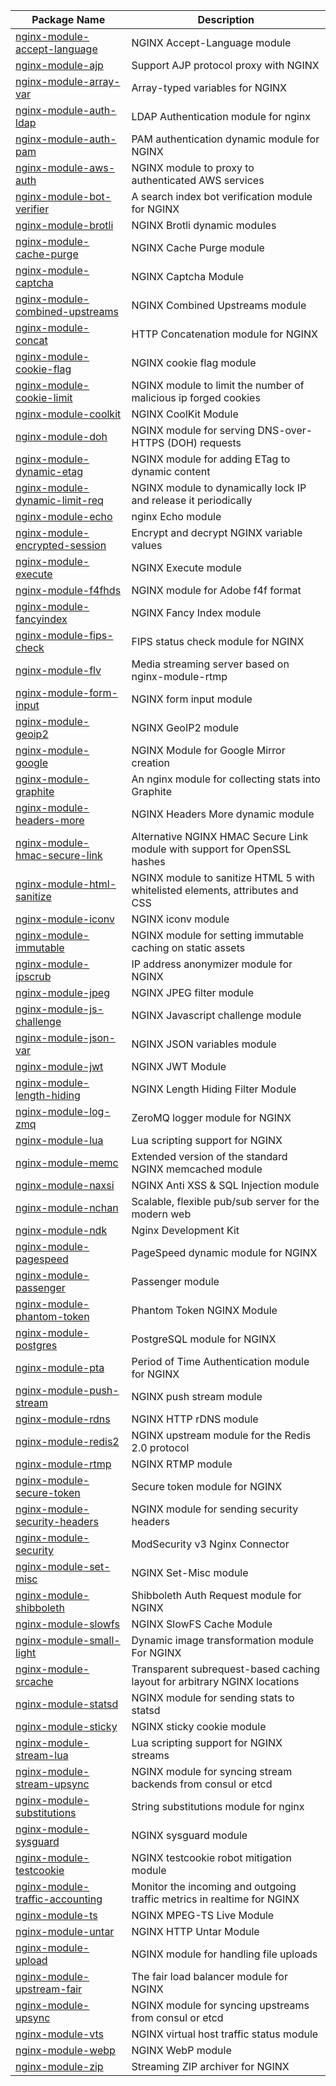 | Package Name                                                     | Description                                                                   |
|------------------------------------------------------------------|-------------------------------------------------------------------------------|
| [nginx-module-accept-language](modules/accept-language.md)       | NGINX Accept-Language module                                                  |
| [nginx-module-ajp](modules/ajp.md)                               | Support AJP protocol proxy with NGINX                                         |
| [nginx-module-array-var](modules/array-var.md)                   | Array-typed variables for NGINX                                               |
| [nginx-module-auth-ldap](modules/auth-ldap.md)                   | LDAP Authentication module for nginx                                          |
| [nginx-module-auth-pam](modules/auth-pam.md)                     | PAM authentication dynamic module for NGINX                                   |
| [nginx-module-aws-auth](modules/aws-auth.md)                     | NGINX module to proxy to authenticated AWS services                           |
| [nginx-module-bot-verifier](modules/bot-verifier.md)             | A search index bot verification module for NGINX                              |
| [nginx-module-brotli](modules/brotli.md)                         | NGINX Brotli dynamic modules                                                  |
| [nginx-module-cache-purge](modules/cache-purge.md)               | NGINX Cache Purge module                                                      |
| [nginx-module-captcha](modules/captcha.md)                       | NGINX Captcha Module                                                          |
| [nginx-module-combined-upstreams](modules/combined-upstreams.md) | NGINX Combined Upstreams module                                               |
| [nginx-module-concat](modules/concat.md)                         | HTTP Concatenation module for NGINX                                           |
| [nginx-module-cookie-flag](modules/cookie-flag.md)               | NGINX cookie flag module                                                      |
| [nginx-module-cookie-limit](modules/cookie-limit.md)             | NGINX module to limit the number of malicious ip forged cookies               |
| [nginx-module-coolkit](modules/coolkit.md)                       | NGINX CoolKit Module                                                          |
| [nginx-module-doh](modules/doh.md)                               | NGINX module for serving DNS-over-HTTPS (DOH) requests                        |
| [nginx-module-dynamic-etag](modules/dynamic-etag.md)             | NGINX module for adding ETag to dynamic content                               |
| [nginx-module-dynamic-limit-req](modules/dynamic-limit-req.md)   | NGINX module to dynamically lock IP and release it periodically               |
| [nginx-module-echo](modules/echo.md)                             | nginx Echo module                                                             |
| [nginx-module-encrypted-session](modules/encrypted-session.md)   | Encrypt and decrypt NGINX variable values                                     |
| [nginx-module-execute](modules/execute.md)                       | NGINX Execute module                                                          |
| [nginx-module-f4fhds](modules/f4fhds.md)                         | NGINX module for Adobe f4f format                                             |
| [nginx-module-fancyindex](modules/fancyindex.md)                 | NGINX Fancy Index module                                                      |
| [nginx-module-fips-check](modules/fips-check.md)                 | FIPS status check module for NGINX                                            |
| [nginx-module-flv](modules/flv.md)                               | Media streaming server based on nginx-module-rtmp                             |
| [nginx-module-form-input](modules/form-input.md)                 | NGINX form input module                                                       |
| [nginx-module-geoip2](modules/geoip2.md)                         | NGINX GeoIP2 module                                                           |
| [nginx-module-google](modules/google.md)                         | NGINX Module for Google Mirror creation                                       |
| [nginx-module-graphite](modules/graphite.md)                     | An nginx module for collecting stats into Graphite                            |
| [nginx-module-headers-more](modules/headers-more.md)             | NGINX Headers More dynamic module                                             |
| [nginx-module-hmac-secure-link](modules/hmac-secure-link.md)     | Alternative NGINX HMAC Secure Link module with support for OpenSSL hashes     |
| [nginx-module-html-sanitize](modules/html-sanitize.md)           | NGINX module to sanitize HTML 5 with whitelisted elements, attributes and CSS |
| [nginx-module-iconv](modules/iconv.md)                           | NGINX iconv module                                                            |
| [nginx-module-immutable](modules/immutable.md)                   | NGINX module for setting immutable caching on static assets                   |
| [nginx-module-ipscrub](modules/ipscrub.md)                       | IP address anonymizer module for NGINX                                        |
| [nginx-module-jpeg](modules/jpeg.md)                             | NGINX JPEG filter module                                                      |
| [nginx-module-js-challenge](modules/js-challenge.md)             | NGINX Javascript challenge module                                             |
| [nginx-module-json-var](modules/json-var.md)                     | NGINX JSON variables module                                                   |
| [nginx-module-jwt](modules/jwt.md)                               | NGINX JWT Module                                                              |
| [nginx-module-length-hiding](modules/length-hiding.md)           | NGINX Length Hiding Filter Module                                             |
| [nginx-module-log-zmq](modules/log-zmq.md)                       | ZeroMQ logger module for NGINX                                                |
| [nginx-module-lua](modules/lua.md)                               | Lua scripting support for NGINX                                               |
| [nginx-module-memc](modules/memc.md)                             | Extended version of the standard NGINX memcached module                       |
| [nginx-module-naxsi](modules/naxsi.md)                           | NGINX Anti XSS & SQL Injection module                                         |
| [nginx-module-nchan](modules/nchan.md)                           | Scalable, flexible pub/sub server for the modern web                          |
| [nginx-module-ndk](modules/ndk.md)                               | Nginx Development Kit                                                         |
| [nginx-module-pagespeed](modules/pagespeed.md)                   | PageSpeed dynamic module for NGINX                                            |
| [nginx-module-passenger](modules/passenger.md)                   | Passenger module                                                              |
| [nginx-module-phantom-token](modules/phantom-token.md)           | Phantom Token NGINX Module                                                    |
| [nginx-module-postgres](modules/postgres.md)                     | PostgreSQL module for NGINX                                                   |
| [nginx-module-pta](modules/pta.md)                               | Period of Time Authentication module for NGINX                                |
| [nginx-module-push-stream](modules/push-stream.md)               | NGINX push stream module                                                      |
| [nginx-module-rdns](modules/rdns.md)                             | NGINX HTTP rDNS module                                                        |
| [nginx-module-redis2](modules/redis2.md)                         | NGINX upstream module for the Redis 2.0 protocol                              |
| [nginx-module-rtmp](modules/rtmp.md)                             | NGINX RTMP module                                                             |
| [nginx-module-secure-token](modules/secure-token.md)             | Secure token module for NGINX                                                 |
| [nginx-module-security-headers](modules/security-headers.md)     | NGINX module for sending security headers                                     |
| [nginx-module-security](modules/security.md)                     | ModSecurity v3 Nginx Connector                                                |
| [nginx-module-set-misc](modules/set-misc.md)                     | NGINX Set-Misc module                                                         |
| [nginx-module-shibboleth](modules/shibboleth.md)                 | Shibboleth Auth Request module for NGINX                                      |
| [nginx-module-slowfs](modules/slowfs.md)                         | NGINX SlowFS Cache Module                                                     |
| [nginx-module-small-light](modules/small-light.md)               | Dynamic image transformation module For NGINX                                 |
| [nginx-module-srcache](modules/srcache.md)                       | Transparent subrequest-based caching layout for arbitrary NGINX locations     |
| [nginx-module-statsd](modules/statsd.md)                         | NGINX module for sending stats to statsd                                      |
| [nginx-module-sticky](modules/sticky.md)                         | NGINX sticky cookie module                                                    |
| [nginx-module-stream-lua](modules/stream-lua.md)                 | Lua scripting support for NGINX streams                                       |
| [nginx-module-stream-upsync](modules/stream-upsync.md)           | NGINX module for syncing stream backends from consul or etcd                  |
| [nginx-module-substitutions](modules/substitutions.md)           | String substitutions module for nginx                                         |
| [nginx-module-sysguard](modules/sysguard.md)                     | NGINX sysguard module                                                         |
| [nginx-module-testcookie](modules/testcookie.md)                 | NGINX testcookie robot mitigation module                                      |
| [nginx-module-traffic-accounting](modules/traffic-accounting.md) | Monitor the incoming and outgoing traffic metrics in realtime for NGINX       |
| [nginx-module-ts](modules/ts.md)                                 | NGINX MPEG-TS Live Module                                                     |
| [nginx-module-untar](modules/untar.md)                           | NGINX HTTP Untar Module                                                       |
| [nginx-module-upload](modules/upload.md)                         | NGINX module for handling file uploads                                        |
| [nginx-module-upstream-fair](modules/upstream-fair.md)           | The fair load balancer module for NGINX                                       |
| [nginx-module-upsync](modules/upsync.md)                         | NGINX module for syncing upstreams from consul or etcd                        |
| [nginx-module-vts](modules/vts.md)                               | NGINX virtual host traffic status module                                      |
| [nginx-module-webp](modules/webp.md)                             | NGINX WebP module                                                             |
| [nginx-module-zip](modules/zip.md)                               | Streaming ZIP archiver for NGINX                                              |